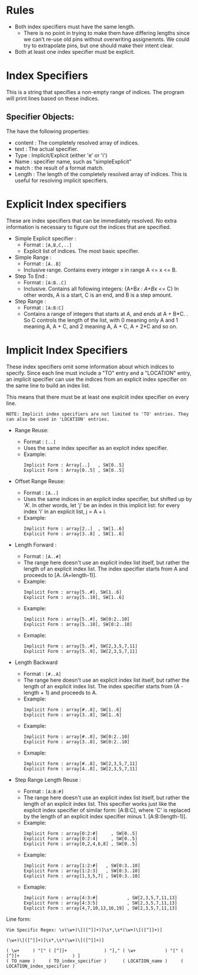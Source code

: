 # Rules

- Both index specifiers must have the same length.
	- There is no point in trying to make them have differing lengths since
	we can't re-use old pins without overwriting assignemnts. We could try to
	extrapolate pins, but one should make their intent clear.
- Both at least one index specifier must be explicit.

# Index Specifiers

This is a string that specifies a non-empty range of indices. The program will print lines based on these indices.

## Specifier Objects:


The have the following properties:
- content : The completely resolved array of indices.
- text : The actual specifier.
- Type : Implicit/Explicit (either 'e' or 'i')
- Name : specifier name, such as "simpleExplicit"
- match : the result of a format match.
- Length : The length of the completely resolved array of indices. This is useful for resolving implicit specifiers.


# Explicit Index specifiers

These are index specifiers that can be immediately resolved. No extra information is necessary to figure out the indices that are specified.

- Simple Explicit specifier :
	- Format : `[A,B,C,..] `
	- Explicit list of indices. The most basic specifier.
- Simple Range :
	- Format : `[A..B]`
	- Inclusive range. Contains every integer x in range A <= x <= B.
- Step To End :
	- Format : `[A:B..C] `
	- Inclusive. Contains all following integers:
						{A+B*x : A+B*x <= C}
						In other words, A is a start, C is an end, and B is a step amount.
- Step Range : 
	- Format : `[A:B:C] `
	- Contains a range of integers that starts at A, and ends at A + B\*C. . So C controls the length of the list, with 0 meaning only A and 1 meaning A, A + C, and 2 meaning A, A + C, A + 2\*C and so on.

# Implicit Index Specifiers

These index specifiers omit some information about which indices to specify. Since each line must include a "TO" entry and a "LOCATION" entry, an implicit specifier can use the indices from an explicit index specifier on the same line to build an index list.

This means that there must be at least one explciit index specifier on every line.

```
NOTE: Implicit index specifiers are not limited to 'TO' entries. They can also be used in 'LOCATION' entries.
```

- Range Reuse:
	- Format : `[..] `
	- Uses the same index specifier as an explcit index specifier.
	- Example: 
		```
		Implicit Form : Array[..]   , SW[0..5]
		Explicit Form : Array[0..5] , SW[0..5]
		```
- Offset Range Reuse: 
	- Format : `[A..] `
	- Uses the same indices in an explicit index specifier, but shifted up by 'A'. In other words, let 'j' be an index in this implicit list: for every index 'i' in an explicit list, j = A + i.
	- Example:
		```
		Implicit Form : array[2..]  , SW[1..6]
		Explicit Form : array[3..8] , SW[1..6]
		```
- Length Forward : 
	- Format : `[A..#] `
	- The range here doesn't use an explicit index list itself, but rather the length of an explicit index list. The index specifier starts from A and proceeds to [A..(A+length-1)].
	- Example:
		```
		Implicit Form : array[5..#], SW[1..6]
		Explicit Form : array[5..10], SW[1..6]
		```
	- Example:
		```
		Implicit Form : array[5..#], SW[0:2..10]
		Explicit Form : array[5..10], SW[0:2..10]
		```
	- Exmaple:
		```
		Implicit Form : array[5..#], SW[2,3,5,7,11]
		Explicit Form : array[5..9], SW[2,3,5,7,11]
		```

- Length Backward 
	- Format : `[#..A] `
	- The range here doesn't use an explicit index list itself, but rather the length of an explicit index list. The index specifier starts from (A - length + 1) and proceeds to A.
	- Example:
		```
		Implicit Form : array[#..8], SW[1..6]
		Explicit Form : array[3..8], SW[1..6]
		```
	- Example:
		```
		Implicit Form : array[#..8], SW[0:2..10]
		Explicit Form : array[3..8], SW[0:2..10]
		```
	- Exmaple:
		```
		Implicit Form : array[#..8], SW[2,3,5,7,11]
		Explicit Form : array[4..8], SW[2,3,5,7,11]
		```

- Step Range Length Reuse : 
	- Format : `[A:B:#] `
	- The range here doesn't use an explicit index list itself, but rather the length of an explicit index list. This specifier works just like the explicit index specifier of similar form: [A:B:C], where 'C' is replaced by the length of an explicit index specifier minus 1. [A:B:(length-1)].
	- Example:
		```
		Implicit Form : array[0:2:#]     , SW[0..5]
		Explicit Form : array[0:2:4]     , SW[0..5]
		Explicit Form : array[0,2,4,6,8] , SW[0..5]
		```
	- Example:
		```
		Implicit Form : array[1:2:#]   , SW[0:3..10]
		Explicit Form : array[1:2:3]   , SW[0:3..10]
		Explicit Form : array[1,3,5,7] , SW[0:3..10]
		```
	- Exmaple:
		```
		Implicit Form : array[4:3:#]           , SW[2,3,5,7,11,13]
		Explicit Form : array[4:3:5]           , SW[2,3,5,7,11,13]
		Explicit Form : array[4,7,10,13,16,19] , SW[2,3,5,7,11,13]
		```

Line form:
```
Vim Specific Regex: \v(\w+)\[([^]]+)]\s*,\s*(\w+)\[([^]]+)]
```
```
(\w+)\[([^]]+)]\s*,\s*(\w+)\[([^]]+)]
```
```
( \w+     ) "[" ( [^]]+              ) "]," ( \w+           ) "[" ( [^]]+                    ) ]
( TO_name )     ( TO_index_specifier )      ( LOCATION_name )     ( LOCATION_index_specifier )
```
